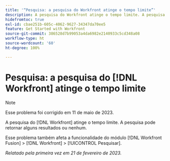 ```yaml
---
title: '“Pesquisa: a pesquisa do Workfront atinge o tempo limite”'
description: A pesquisa do Workfront atinge o tempo limite. A pesquisa pode retornar alguns resultados ou nenhum.
hidefromtoc: true
exl-id: cbae251b-605c-4062-9627-34347da70ee5
feature: Get Started with Workfront
source-git-commit: 386528d7b99053a4da6982e2140933c5cd348a08
workflow-type: ht
source-wordcount: '60'
ht-degree: 100%

---
```


# Pesquisa: a pesquisa do [!DNL Workfront] atinge o tempo limite

<!--this issue is on WF and WFF TOCs. Valid issue, won't fix-->

>[!NOTE]
>
>Esse problema foi corrigido em 11 de maio de 2023.

A pesquisa do [!DNL Workfront] atinge o tempo limite. A pesquisa pode retornar alguns resultados ou nenhum.

Esse problema também afeta a funcionalidade do módulo [!DNL Workfront Fusion] > [!DNL Workfront] > [!UICONTROL Pesquisar].

_Relatado pela primeira vez em 21 de fevereiro de 2023._
